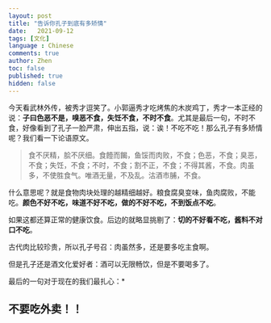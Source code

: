 ```yaml
---
layout: post
title: "告诉你孔子到底有多矫情"
date:   2021-09-12
tags: [文化]
language : Chinese
comments: true
author: Zhen
toc: false
published: true
hidden: false
---
```

今天看武林外传，被秀才逗笑了。小郭逼秀才吃烤焦的木炭鸡丁，秀才一本正经的说：**子曰色恶不是，嗅恶不食，失饪不食，不时不食**。尤其是最后一句，不时不食，好像看到了孔子一脸严肃，伸出五指，说：诶！不吃不吃！那么孔子有多矫情呢？我们看一下论语原文。

> 食不厌精，脍不厌细。食饐而餲，鱼馁而肉败，不食；色恶，不食；臭恶，不食；失饪，不食；不时，不食；割不正，不食；不得其酱，不食。肉虽多，不使胜食气。唯酒无量，不及乱。沽酒市脯，不食。

什么意思呢？就是食物肉块处理的越精细越好。粮食腐臭变味，鱼肉腐败，不能吃。**颜色不好不吃，味道不好不吃，做的不好不吃，不到饭点不吃**。

如果这都还算正常的健康饮食。后边的就略显挑剔了：**切的不好看不吃，酱料不对口不吃**。

古代肉比较珍贵，所以孔子号召：肉虽然多，还是要多吃主食啊。

但是孔子还是酒文化爱好者：酒可以无限畅饮，但是不要喝多了。

最后的一句对于现在的我们最扎心：*

## 不要吃外卖！！

<!--stackedit_data:
eyJoaXN0b3J5IjpbLTE3MjY1NTQxNTEsMTExODAzOTg4M119
-->
